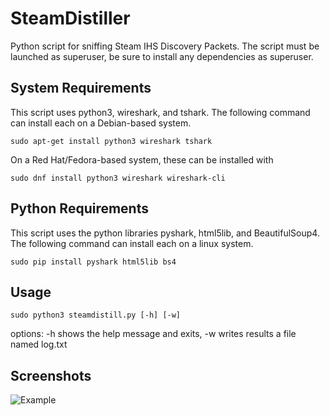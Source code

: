 # SteamDistiller
Python script for sniffing Steam IHS Discovery Packets.
The script must be launched as superuser, be sure to install any dependencies as superuser.

## System Requirements
This script uses python3, wireshark, and tshark. The following command can install each on a Debian-based system.
```
sudo apt-get install python3 wireshark tshark
```
On a Red Hat/Fedora-based system, these can be installed with
```
sudo dnf install python3 wireshark wireshark-cli
```

## Python Requirements
This script uses the python libraries pyshark, html5lib, and BeautifulSoup4. The following command can install each on a linux system.
```
sudo pip install pyshark html5lib bs4
```
## Usage
```
sudo python3 steamdistill.py [-h] [-w]
```
options:
-h          shows the help message and exits,
-w          writes results a file named log.txt
## Screenshots
![Example](https://eduffield.github.io/images/screen.png)
